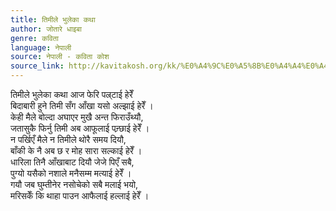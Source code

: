 ```yaml
---
title: तिमीले भुलेका कथा
author: जोतारे धाइबा
genre: कविता
language: नेपाली
source: नेपाली - कविता कोश
source_link: http://kavitakosh.org/kk/%E0%A4%9C%E0%A5%8B%E0%A4%A4%E0%A4%BE%E0%A4%B0%E0%A5%87_%E0%A4%A7%E0%A4%BE%E0%A4%87%E0%A4%AC%E0%A4%BE
---
```


तिमीले भुलेका कथा आज फेरि पल्र्टाई हेरेँ  
बिदाबारी हुने तिमी सँग आँखा यसो अल्झाई हेरेँ ।  
केही मैले बोल्दा अघाएर मुखै अन्त फिराउँथ्यौ,  
जतासुकै फिर्नु तिमी अब आफूलाई पन्र्छाई हेरेँ ।  
न पर्खिएँ मैले न तिमीले थोरै समय दियौ,  
बाँकी के नै अब छ र मोह सारा सल्काई हेरेँ ।  
धारिला तिनै आँखाबाट दियौ जेजे पिएँ सबै,  
पुग्यो यसैको नशाले मनैसम्म मत्याई हेरेँ ।  
गयौ जब घुम्तीनेर नसोचेको सबै मलाई भयो,  
मरिसकेँ कि थाहा पाउन आफैलाई हल्लाई हेरेँ ।
